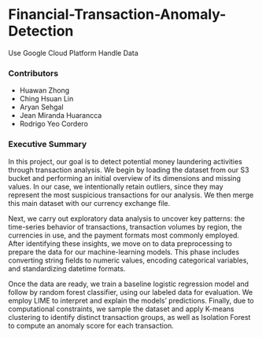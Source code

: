 # Financial-Transaction-Anomaly-Detection
Use Google Cloud Platform Handle Data

### Contributors
- Huawan Zhong
- Ching Hsuan Lin
- Aryan Sehgal
- Jean Miranda Huarancca
- Rodrigo Yeo Cordero

### Executive Summary
In this project, our goal is to detect potential money laundering activities through transaction analysis. We begin by loading the dataset from our S3 bucket and performing an initial overview of its dimensions and missing values. In our case, we intentionally retain outliers, since they may represent the most suspicious transactions for our analysis. We then merge this main dataset with our currency exchange file.

Next, we carry out exploratory data analysis to uncover key patterns: the time-series behavior of transactions, transaction volumes by region, the currencies in use, and the payment formats most commonly employed. After identifying these insights, we move on to data preprocessing to prepare the data for our machine-learning models. This phase includes converting string fields to numeric values, encoding categorical variables, and standardizing datetime formats.

Once the data are ready, we train a baseline logistic regression model and follow by random forest classifier, using our labeled data for evaluation. We employ LIME to interpret and explain the models’ predictions. Finally, due to computational constraints, we sample the dataset and apply K-means clustering to identify distinct transaction groups, as well as Isolation Forest to compute an anomaly score for each transaction.
